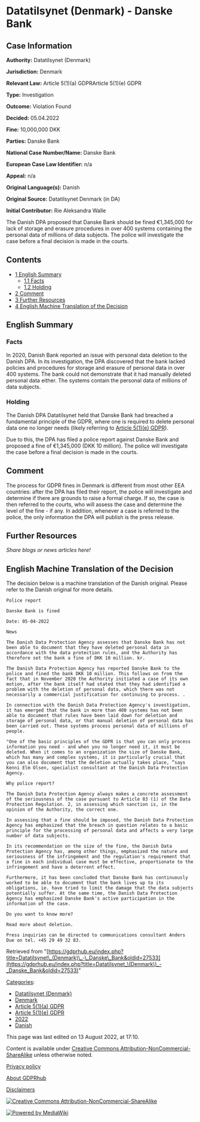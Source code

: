 # Datatilsynet (Denmark) - Danske Bank

## Case Information

**Authority:** Datatilsynet (Denmark)

**Jurisdiction:** Denmark

**Relevant Law:** Article 5(1)(a) GDPRArticle 5(1)(e) GDPR

**Type:** Investigation

**Outcome:** Violation Found

**Decided:** 05.04.2022

**Fine:** 10,000,000 DKK

**Parties:** Danske Bank

**National Case Number/Name:** Danske Bank

**European Case Law Identifier:** n/a

**Appeal:** n/a

**Original Language(s):** Danish

**Original Source:** Datatilsynet Denmark (in DA)

**Initial Contributor:** Rie Aleksandra Walle

The Danish DPA proposed that Danske Bank should be fined €1,345,000 for lack of storage and erasure procedures in over 400 systems containing the personal data of millions of data subjects. The police will investigate the case before a final decision is made in the courts.

## Contents

*   [1 English Summary](#English_Summary)
    *   [1.1 Facts](#Facts)
    *   [1.2 Holding](#Holding)
*   [2 Comment](#Comment)
*   [3 Further Resources](#Further_Resources)
*   [4 English Machine Translation of the Decision](#English_Machine_Translation_of_the_Decision)

## English Summary

### Facts

In 2020, Danish Bank reported an issue with personal data deletion to the Danish DPA. In its investigation, the DPA discovered that the bank lacked policies and procedures for storage and erasure of personal data in over 400 systems. The bank could not demonstrate that it had manually deleted personal data either. The systems contain the personal data of millions of data subjects.

### Holding

The Danish DPA Datatilsynet held that Danske Bank had breached a fundamental principle of the GDPR, where one is required to delete personal data one no longer needs (likely referring to [Article 5(1)(e) GDPR](/index.php?title=Article_5_GDPR#1e "Article 5 GDPR")).

Due to this, the DPA has filed a police report against Danske Bank and proposed a fine of €1,345,000 (DKK 10 million). The police will investigate the case before a final decision is made in the courts.

## Comment

The process for GDPR fines in Denmark is different from most other EEA countries: after the DPA has filed their report, the police will investigate and determine if there are grounds to raise a formal charge. If so, the case is then referred to the courts, who will assess the case and determine the level of the fine - if any. In addition, whenever a case is referred to the police, the only information the DPA will publish is the press release.

## Further Resources

_Share blogs or news articles here!_

## English Machine Translation of the Decision

The decision below is a machine translation of the Danish original. Please refer to the Danish original for more details.

```
Police report

Danske Bank is fined

Date: 05-04-2022

News

The Danish Data Protection Agency assesses that Danske Bank has not been able to document that they have deleted personal data in accordance with the data protection rules, and the Authority has therefore set the bank a fine of DKK 10 million. kr.

The Danish Data Protection Agency has reported Danske Bank to the police and fined the bank DKK 10 million. This follows on from the fact that in November 2020 the Authority initiated a case of its own motion, after the bank itself had stated that they had identified a problem with the deletion of personal data, which there was not necessarily a commercial justification for continuing to process. .

In connection with the Danish Data Protection Agency's investigation, it has emerged that the bank in more than 400 systems has not been able to document that rules have been laid down for deletion and storage of personal data, or that manual deletion of personal data has been carried out. These systems process personal data of millions of people.

"One of the basic principles of the GDPR is that you can only process information you need - and when you no longer need it, it must be deleted. When it comes to an organization the size of Danske Bank, which has many and complex systems, it is particularly crucial that you can also document that the deletion actually takes place, ”says Kenni Elm Olsen, specialist consultant at the Danish Data Protection Agency.

Why police report?

The Danish Data Protection Agency always makes a concrete assessment of the seriousness of the case pursuant to Article 83 (1) of the Data Protection Regulation. 2, in assessing which sanction is, in the opinion of the Authority, the correct one.

In assessing that a fine should be imposed, the Danish Data Protection Agency has emphasized that the breach in question relates to a basic principle for the processing of personal data and affects a very large number of data subjects.

In its recommendation on the size of the fine, the Danish Data Protection Agency has, among other things, emphasized the nature and seriousness of the infringement and the regulation's requirement that a fine in each individual case must be effective, proportionate to the infringement and have a deterrent effect.

Furthermore, it has been concluded that Danske Bank has continuously worked to be able to document that the bank lives up to its obligations, ie. have tried to limit the damage that the data subjects potentially suffer. At the same time, the Danish Data Protection Agency has emphasized Danske Bank's active participation in the information of the case.

Do you want to know more?

Read more about deletion.

Press inquiries can be directed to communications consultant Anders Due on tel. +45 29 49 32 83.

```

Retrieved from "[https://gdprhub.eu/index.php?title=Datatilsynet\_(Denmark)\_-\_Danske\_Bank&oldid=27533](https://gdprhub.eu/index.php?title=Datatilsynet_\(Denmark\)_-_Danske_Bank&oldid=27533)"

[Categories](/index.php?title=Special:Categories "Special:Categories"):

*   [Datatilsynet (Denmark)](/index.php?title=Category:Datatilsynet_\(Denmark\) "Category:Datatilsynet (Denmark)")
*   [Denmark](/index.php?title=Category:Denmark "Category:Denmark")
*   [Article 5(1)(a) GDPR](/index.php?title=Category:Article_5\(1\)\(a\)_GDPR "Category:Article 5(1)(a) GDPR")
*   [Article 5(1)(e) GDPR](/index.php?title=Category:Article_5\(1\)\(e\)_GDPR "Category:Article 5(1)(e) GDPR")
*   [2022](/index.php?title=Category:2022 "Category:2022")
*   [Danish](/index.php?title=Category:Danish "Category:Danish")

This page was last edited on 13 August 2022, at 17:10.

Content is available under [Creative Commons Attribution-NonCommercial-ShareAlike](https://creativecommons.org/licenses/by-nc-sa/4.0/) unless otherwise noted.

[Privacy policy](/index.php?title=GDPRhub:Privacy_policy)

[About GDPRhub](/index.php?title=GDPRhub:About)

[Disclaimers](/index.php?title=GDPRhub:General_disclaimer)

[![Creative Commons Attribution-NonCommercial-ShareAlike](/resources/assets/licenses/cc-by-nc-sa.png)](https://creativecommons.org/licenses/by-nc-sa/4.0/)

[![Powered by MediaWiki](/resources/assets/poweredby_mediawiki_88x31.png)](https://www.mediawiki.org/)